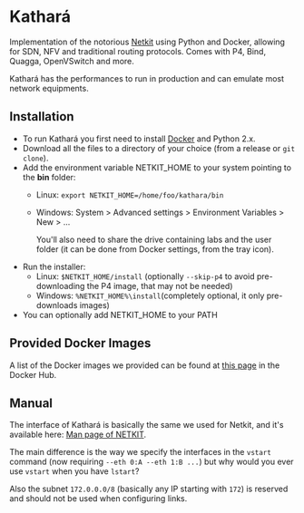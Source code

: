 # Kathará
Implementation of the notorious [Netkit](https://github.com/maxonthegit/netkit-core) using Python and Docker, allowing for SDN, NFV and traditional routing protocols. Comes with P4, Bind, Quagga, OpenVSwitch and more. 

Kathará has the performances to run in production and can emulate most network equipments. 

## Installation
* To run Kathará you first need to install [Docker](https://www.docker.com/) and Python 2.x.
* Download all the files to a directory of your choice (from a release or `git clone`). 
* Add the environment variable NETKIT_HOME to your system pointing to the **bin** folder:
  * Linux: `export NETKIT_HOME=/home/foo/kathara/bin`
  * Windows: System > Advanced settings > Environment Variables > New > ...
    
    You'll also need to share the drive containing labs and the user folder (it can be done from Docker settings, from the tray icon).
* Run the installer:
  * Linux: `$NETKIT_HOME/install` (optionally `--skip-p4` to avoid pre-downloading the P4 image, that may not be needed)
  * Windows: `%NETKIT_HOME%\install`(completely optional, it only pre-downloads images)
* You can optionally add NETKIT_HOME to your PATH

## Provided Docker Images
A list of the Docker images we provided can be found at [this page](https://hub.docker.com/u/bonofiglio/) in the Docker Hub.

## Manual
The interface of Kathará is basically the same we used for Netkit, and it's available here: [Man page of NETKIT](http://wiki.netkit.org/man/man7/netkit.7.html).

The main difference is the way we specify the interfaces in the `vstart` command (now requiring `--eth 0:A --eth 1:B ...`) but why would you ever use `vstart` when you have `lstart`?

Also the subnet `172.0.0.0/8` (basically any IP starting with `172`) is reserved and should not be used when configuring links. 

